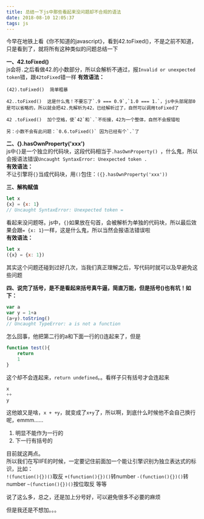 ```yaml
---
title: 总结一下js中那些看起来没问题却不合规的语法
date: 2018-08-10 12:05:37
tags: js
---
```

今早在地铁上看《你不知道的javascript》，看到42.toFixed()，不是之前不知道，只是看到了，就将所有这种类似的问题总结一下
<!--more-->

**一、42.toFixed()**  
js会将`.`之后看做42.的小数部分，所以会解析不通过，报`Invalid or unexpected token`错，跟`42toFixed`错一样
**有效语法：**
```
(42).toFixed()  简单粗暴  

42..toFixed()  这是什么鬼！不要忘了`.9 === 0.9`,`1.0 === 1.`，js中头部尾部0是可以省略的，所以就会把42.先解析为42，已经解析过了，自然可以调用toFixed了  

42 .toFixed()  加个空格，使`42`和`.`不衔接，42为一个整体，自然不会报错啦  

另：小数不会有此问题：`0.6.toFixed()` 因为已经有个`.`了
```
**二、{}.hasOwnProperty('xxx')**  
js中`{}`是一个独立的代码块，这段代码相当于`.hasOwnProperty() `，什么鬼，所以会报语法错误`Uncaught SyntaxError: Unexpected token .`  
**有效语法：**  
不让引擎将`{}`当成代码块，用`()`包住：`({}.hasOwnProperty('xxx'))`

**三、解构赋值**  
```javascript
let x
{x} = {x: 1}
// Uncaught SyntaxError: Unexpected token =
```
看起来没问题呀。js中，`{}`如果放在句首，会被解析为单独的代码块，所以最后效果会跟`= {x: 1}`一样，这是什么鬼，所以当然会报语法错误啦  
**有效语法：**  
```javascript
let x
({x} = {x: 1})
```
其实这个问题还碰到过好几次，当我们真正理解之后，写代码时就可以及早避免这些问题

**四、说完了括号，是不是看起来括号真牛逼，简直万能，但是括号()也有坑！如下：**  
```javascript
var a
var y = 1+a
(a+y).toString()
// Uncaught TypeError: a is not a function
```
怎么回事，他把第二行的a和下面一行的()连起来了，但是
```javascript
function test(){
	return 
	1
}
```
这个却不会连起来，`return undefined`。。看样子只有括号才会连起来
```javascript
x
++
y
```
这他娘又是啥，`x + +y`，就变成了`x+y`了，所以啊，到底什么时候他不会自己换行呢，emmm......
1. 明显不能作为一行的
2. 下一行有括号的  

目前就这两点。  
所以我们在写IIFE的时候，一定要记住前面加一个能让引擎识别为独立表达式的标识，比如：  
`!(function(){})()`取反
`+(function(){})()`转number
`-(function(){})()`转number
`~(function(){})()`按位取反
等等   

说了这么多，总之，还是加上分号好，可以避免很多不必要的麻烦  

但是我还是不想加。。。